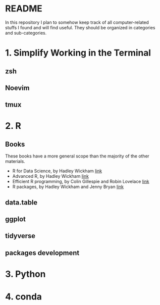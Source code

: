 # README 

In this repository I plan to somehow keep track of all computer-related stuffs I found 
and will find useful. They should be organized in categories and sub-categories. 

# 1. Simplify Working in the Terminal 

## zsh

## Noevim 

## tmux 

# 2. R

## Books 
These books have a more general scope than the majority of the other materials.

- R for Data Science, by Hadley Wickham [link](https://r4ds.had.co.nz/)
- Advanced R, by Hadley Wickham [link](https://adv-r.hadley.nz/index.html)
- Efficient R programming, by Colin Gillespie and Robin Lovelace [link](https://csgillespie.github.io/efficientR/index.html)
- R packages, by Hadley Wickham and Jenny Bryan [link](https://r-pkgs.org/)

## data.table 

## ggplot 

## tidyverse 

## packages development 

# 3. Python 

# 4. conda 

